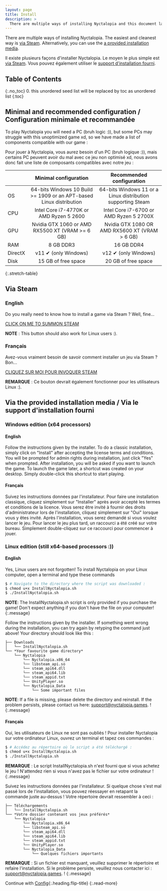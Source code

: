 ```yaml
---
layout: page
title: Install
description: >
  There are multiple ways of installing Nyctalopia and this document lays them out for you.
---
```


There are multiple ways of installing Nyctalopia.
The easiest and cleanest way is [via Steam](#via-steam).
Alternatively, you can use the [a provided installation media](#via-installation-media).

Il existe plusieurs façons d'installer Nyctalopia.
Le moyen le plus simple est [via Steam](#via-steam).
Vous pouvez également utiliser le [support d'installation fourni](#via-installation-media).

## Table of Contents
{:.no_toc}
0. this unordered seed list will be replaced by toc as unordered list
{:toc}

## Minimal and recommended configuration / Configuration minimale et recommandée

To play Nyctalopia you will need a PC (bruh logic :)), but some PCs may struggle with this unoptimized game xd, so we have made a list of components compatible with our game :


Pour jouer à Nyctalopia, vous aurez besoin d'un PC (bruh logique :)), mais certains PC peuvent avoir du mal avec ce jeu non optimisé xd, nous avons donc fait une liste de composants compatibles avec notre jeu :

|                                     | Minimal configuration                  | Recommended configuration                    |
|:------------------------------------|:--------------------------------------:|:--------------------------------------------:|
| OS                                  | 64-bits Windows 10 Build >= 1909 or an APT-based Linux distribution | 64-bits Windows 11 or a Linux distribution supporting Steam |
| CPU                                 | Intel Core i7-4770K or AMD Ryzen 5 2600 | Intel Core i7-6700 or AMD Ryzen 5 2700X     |
| GPU                                 | Nvidia GTX 1060 or AMD RX5500 XT (VRAM >= 6 GB) | Nvidia GTX 1080 OR AMD RX5600 XT (VRAM > 6 GB) |
| RAM                                 | 8 GB DDR3                              | 16 GB DDR4                                   |
| DirectX                             | v11 &#x2714; (only Windows)            | v12 &#x2714; (only Windows)                  |
| Disk                                | 15 GB of free space                    | 20 GB of free space                          |
{:.stretch-table}


## Via Steam

### English

Do you really need to know how to install a game via Steam ?
Well, fine...

[CLICK ON ME TO SUMMON STEAM](steam://install/1937920)

**NOTE** : This button should also work for Linux users :).

### Français

Avez-vous vraiment besoin de savoir comment installer un jeu via Steam ?
Bon...

[CLIQUEZ SUR MOI POUR INVOQUER STEAM](steam://install/1937920)

**REMARQUE** : Ce bouton devrait également fonctionner pour les utilisateurs Linux :).

## Via the provided installation media / Via le support d'installation fourni

### Windows edition (x64 processors)

#### English

Follow the instructions given by the installer. 
To do a classic installation, simply click on "Install" after accepting the license terms and conditions. 
You will be prompted for admin rights during installation, just click "Yes" when prompted. 
After installation, you will be asked if you want to launch the game. 
To launch the game later, a shortcut was created on your desktop. 
Simply double-click this shortcut to start playing.

#### Français

Suivez les instructions données par l'installateur. 
Pour faire une installation classique, cliquez simplement sur "Installer" après avoir accepté les termes et conditions de la licence. 
Vous serez être invité à fournir des droits d'administrateur lors de l'installation, cliquez simplement sur "Oui" lorsque vous y êtes invité. 
Après l'installation, vous serez demandé si vous voulez lancer le jeu. 
Pour lancer le jeu plus tard, un raccourci a été créé sur votre bureau. 
Simplement double-cliquez sur ce raccourci pour commencer à jouer.

### Linux edition (still x64-based processors :))

#### English

Yes, Linux users are not forgotten! To install Nyctalopia on your Linux computer, open a terminal and type these commands

~~~bash
$ # Navigate to the directory where the script was downloaded :
$ chmod u+x InstallNyctalopia.sh
$ ./InstallNyctalopia.sh
~~~

**NOTE**: The InstallNyctalopia.sh script is only provided if you purchase the game! Don't expect anything if you don't have the file on your computer!
{:.message}

Follow the instructions given by the installer. If something went wrong during the installation, you can try again by retyping the command just above!
Your directory should look like this :

~~~
├── Downloads 
│   └── InstallNyctalopia.sh
└── *Your favourite game directory*
    └── Nyctalopia
        └── Nyctalopia.x86_64
        └── libsteam_api.so
        └── steam_api64.dll
        └── steam_api64.lib
        └── steam_appid.txt
        └── UnityPlayer.so
        └── Nyctalopia_Data
            └── Some important files
~~~

**NOTE**: If a file is missing, please delete the directory and reinstall. If the problem persists, please contact us here: [support@nyctalopia.games](mailto://support@nyctalopia.games).
!
{:.message}

#### Français

Oui, les utilisateurs de Linux ne sont pas oubliés ! Pour installer Nyctalopia sur votre ordinateur Linux, ouvrez un terminal et tapez ces commandes :

~~~bash
$ # Accédez au répertoire où le script a été téléchargé :
$ chmod u+x InstallNyctalopia.sh
$ ./InstallNyctalopia.sh
~~~

**REMARQUE** : Le script InstallNyctalopia.sh n'est fourni que si vous achetez le jeu ! N'attendez rien si vous n'avez pas le fichier sur votre ordinateur !
{:.message}

Suivez les instructions données par l'installateur. Si quelque chose s'est mal passé lors de l'installation, vous pouvez réessayer en retapant la commande juste au-dessus !
Votre répertoire devrait ressembler à ceci :

~~~
├── Téléchargements 
│   └── InstallNyctalopia.sh
└── *Votre dossier contenant vos jeux préférés*
    └── Nyctalopia
        └── Nyctalopia.x86_64
        └── libsteam_api.so
        └── steam_api64.dll
        └── steam_api64.lib
        └── steam_appid.txt
        └── UnityPlayer.so
        └── Nyctalopia_Data
            └── Quelques fichiers importants
~~~

**REMARQUE** : Si un fichier est manquant, veuillez supprimer le répertoire et refaire l'installation. Si le problème persiste, veuillez nous contacter ici : [support@nyctalopia.games](mailto://support@nyctalopia.games).
!
{:.message}

Continue with [Config](config.md){:.heading.flip-title}
{:.read-more}


[upgrade]: upgrade.md
[v5to6]: upgrade.md#from-hydejack-v5
[v6to6]: upgrade.md#from-hydejack-v6
